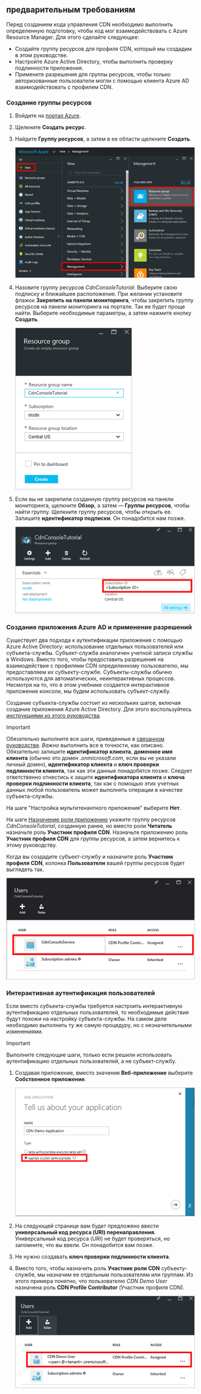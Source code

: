 ## <a name="prerequisites"></a>предварительным требованиям
Перед созданием кода управления CDN необходимо выполнить определенную подготовку, чтобы код мог взаимодействовать с Azure Resource Manager. Для этого сделайте следующее:

* Создайте группу ресурсов для профиля CDN, который мы создадим в этом руководстве.
* Настройте Azure Active Directory, чтобы выполнить проверку подлинности приложения.
* Примените разрешения для группы ресурсов, чтобы только авторизованные пользователи могли с помощью клиента Azure AD взаимодействовать с профилем CDN.

### <a name="creating-the-resource-group"></a>Создание группы ресурсов
1. Войдите на [портал Azure](https://portal.azure.com).
2. Щелкните **Создать ресурс**.
3. Найдите **Группу ресурсов**, а затем в ее области щелкните **Создать**.

    ![Создание новой группы ресурсов](./media/cdn-app-dev-prep/cdn-new-rg-1-include.png)
3. Назовите группу ресурсов *CdnConsoleTutorial*.  Выберите свою подписку и ближайшее расположение.  При желании установите флажок **Закрепить на панели мониторинга**, чтобы закрепить группу ресурсов на панели мониторинга на портале.  Так ее будет проще найти.  Выберите необходимые параметры, а затем нажмите кнопку **Создать**.

    ![Присвоение имени группе ресурсов](./media/cdn-app-dev-prep/cdn-new-rg-2-include.png)
4. Если вы не закрепили созданную группу ресурсов на панели мониторинга, щелкните **Обзор**, а затем — **Группы ресурсов**, чтобы найти группу.  Щелкните группу ресурсов, чтобы открыть ее.  Запишите **идентификатор подписки**. Он понадобится нам позже.

    ![Присвоение имени группе ресурсов](./media/cdn-app-dev-prep/cdn-subscription-id-include.png)

### <a name="creating-the-azure-ad-application-and-applying-permissions"></a>Создание приложения Azure AD и применение разрешений
Существует два подхода к аутентификации приложения с помощью Azure Active Directory: использование отдельных пользователей или субъекта-службы. Субъект-служба аналогичен учетной записи службы в Windows.  Вместо того, чтобы предоставить разрешения на взаимодействие с профилями CDN определенному пользователю, мы предоставляем их субъекту-службе.  Субъекты-службы обычно используются для автоматических, неинтерактивных процессов.  Несмотря на то, что в этом учебнике создается интерактивное приложение консоли, мы будем использовать субъект-службу.

Создание субъекта-службы состоит из нескольких шагов, включая создание приложения Azure Active Directory.  Для этого воспользуйтесь [инструкциями из этого руководства](../articles/resource-group-create-service-principal-portal.md).

> [!IMPORTANT]
> Обязательно выполните все шаги, приведенные в [связанном руководстве](../articles/resource-group-create-service-principal-portal.md).  *Важно* выполнить все в точности, как описано.  Обязательно запишите **идентификатор клиента**, **доменное имя клиента** (обычно это домен *.onmicrosoft.com*, если вы не указали личный домен), **идентификатор клиента** и **ключ проверки подлинности клиента**, так как эти данные понадобятся позже.  Следует ответственно отнестись к защите **идентификатора клиента** и **ключа проверки подлинности клиента**, так как с помощью этих учетных данных любой пользователь может выполнять операции в качестве субъекта-службы.
>
> На шаге "Настройка мультитенантного приложения" выберите **Нет**.
>
> На шаге [Назначение роли приложению](../articles/azure-resource-manager/resource-group-create-service-principal-portal.md#assign-application-to-role) укажите группу ресурсов *CdnConsoleTutorial*, созданную ранее, но вместо роли **Читатель** назначьте роль **Участник профиля CDN**.  Назначьте приложению роль **Участник профиля CDN** для группы ресурсов, а затем вернитесь к этому руководству. 
>
>

Когда вы создадите субъект-службу и назначите роль **Участник профиля CDN**, колонка **Пользователи** вашей группы ресурсов будет выглядеть так.

![Колонка "Пользователи"](./media/cdn-app-dev-prep/cdn-service-principal-include.png)

### <a name="interactive-user-authentication"></a>Интерактивная аутентификация пользователей
Если вместо субъекта-службы требуется настроить интерактивную аутентификацию отдельных пользователей, то необходимые действия будут похожи на настройку субъекта-службы.  На самом деле необходимо выполнить ту же самую процедуру, но с незначительными изменениями.

> [!IMPORTANT]
> Выполните следующие шаги, только если решили использовать аутентификацию отдельных пользователей, а не субъект-службу.
>
>

1. Создавая приложение, вместо значения **Веб-приложение** выберите **Собственное приложение**.

    ![Собственное приложение](./media/cdn-app-dev-prep/cdn-native-application-include.png)
2. На следующей странице вам будет предложено ввести **универсальный код ресурса (URI) перенаправления**.  Универсальный код ресурса (URI) не будет проверяться, но запомните, что вы ввели. Он понадобится вам позже.
3. Не нужно создавать **ключ проверки подлинности клиента**.
4. Вместо того, чтобы назначить роль **Участник роли CDN** субъекту-службе, мы назначим ее отдельным пользователям или группам.  Из этого примера понятно, что пользователю *CDN Demo User* назначена роль **CDN Profile Contributor** (Участник профиля CDN).  

    ![Индивидуальный доступ пользователей](./media/cdn-app-dev-prep/cdn-aad-user-include.png)
